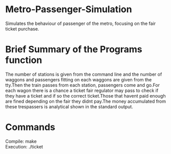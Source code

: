 # Metro-Passenger-Simulation
Simulates the behaviour of passenger of the metro, focusing on the fair ticket purchase.
# Brief Summary of the Programs function
The number of stations is given from the command line and the number of waggons and passengers fitting on each waggons are given from the tty.Then the train passes from each station, passengers come and go.For each wagon there is a chance a ticket fair regulator may pass to check if they have a ticket and if so the correct ticket.Those that havent paid enough are fined depending on the fair they didnt pay.The money accumulated from these trespassers is analytical shown in the standard output.
# Commands
Compile: make <br />
Execution: ./ticket <number of stations>
